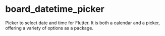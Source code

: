 # board_datetime_picker
Picker to select date and time for Flutter.  It is both a calendar and a picker, offering a variety of options as a package.  
